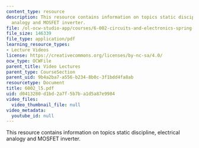 ```yaml
---
content_type: resource
description: This resource contains information on topics static discipline, electrical
  analogy and MOSFET inverter.
file: /ol-ocw-studio-app/courses/6-002-circuits-and-electronics-spring-2007/d0413280d1bd2a7f5b7ba1d5a87e9984_6002_l5.pdf
file_size: 146339
file_type: application/pdf
learning_resource_types:
- Lecture Videos
license: https://creativecommons.org/licenses/by-nc-sa/4.0/
ocw_type: OCWFile
parent_title: Video Lectures
parent_type: CourseSection
parent_uid: 9b4a2ba7-a556-b234-8b0c-3f1bdd4fa8ab
resourcetype: Document
title: 6002_l5.pdf
uid: d0413280-d1bd-2a7f-5b7b-a1d5a87e9984
video_files:
  video_thumbnail_file: null
video_metadata:
  youtube_id: null
---
```

This resource contains information on topics static discipline, electrical analogy and MOSFET inverter.